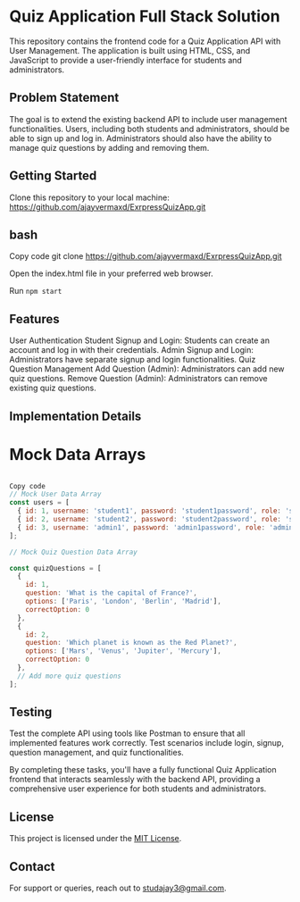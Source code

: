 
# Quiz Application Full Stack Solution

This repository contains the frontend code for a Quiz Application API with User Management. The application is built using HTML, CSS, and JavaScript to provide a user-friendly interface for students and administrators.

## Problem Statement
The goal is to extend the existing backend API to include user management functionalities. Users, including both students and administrators, should be able to sign up and log in. Administrators should also have the ability to manage quiz questions by adding and removing them.

## Getting Started
Clone this repository to your local machine: https://github.com/ajayvermaxd/ExrpressQuizApp.git

## bash
Copy code
git clone https://github.com/ajayvermaxd/ExrpressQuizApp.git

Open the index.html file in your preferred web browser. 

Run `npm start`

## Features
User Authentication
Student Signup and Login: Students can create an account and log in with their credentials.
Admin Signup and Login: Administrators have separate signup and login functionalities.
Quiz Question Management
Add Question (Admin): Administrators can add new quiz questions.
Remove Question (Admin): Administrators can remove existing quiz questions.
## Implementation Details

# Mock Data Arrays
```javascript

Copy code
// Mock User Data Array
const users = [
  { id: 1, username: 'student1', password: 'student1password', role: 'student' },
  { id: 2, username: 'student2', password: 'student2password', role: 'student' },
  { id: 3, username: 'admin1', password: 'admin1password', role: 'admin' }
];

// Mock Quiz Question Data Array

const quizQuestions = [
  {
    id: 1,
    question: 'What is the capital of France?',
    options: ['Paris', 'London', 'Berlin', 'Madrid'],
    correctOption: 0
  },
  {
    id: 2,
    question: 'Which planet is known as the Red Planet?',
    options: ['Mars', 'Venus', 'Jupiter', 'Mercury'],
    correctOption: 0
  },
  // Add more quiz questions
];
```

## Testing
Test the complete API using tools like Postman to ensure that all implemented features work correctly. Test scenarios include login, signup, question management, and quiz functionalities.

By completing these tasks, you'll have a fully functional Quiz Application frontend that interacts seamlessly with the backend API, providing a comprehensive user experience for both students and administrators.

## License

This project is licensed under the [MIT License](LICENSE).

## Contact

For support or queries, reach out to [studajay3@gmail.com](studajay3@gmail.com).

